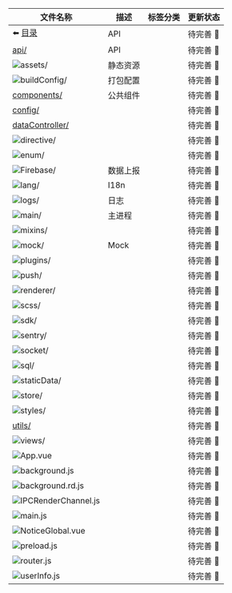 | 文件名称                                       | 描述     | 标签分类 | 更新状态       |
| ---------------------------------------------- | -------- | -------- | -------------- |
| :arrow_left: [目录](/router/)                  | API      |          | 待完善 :punch: |
| [api/](/router/src/api/)                       | API      |          | 待完善 :punch: |
| ![assets/](/router/src/assets/)                | 静态资源 |          | 待完善 :punch: |
| ![buildConfig/](/router/src/buildConfig/)      | 打包配置 |          | 待完善 :punch: |
| [components/](/router/src/components/)         | 公共组件 |          | 待完善 :punch: |
| [config/](/router/src/config/)                 |          |          | 待完善 :punch: |
| [dataController/](/router/src/dataController/) |          |          | 待完善 :punch: |
| ![directive/](/router/src/directive/)          |          |          | 待完善 :punch: |
| ![enum/](/router/src/enum/)                    |          |          | 待完善 :punch: |
| ![Firebase/](/router/src/Firebase/)            | 数据上报 |          | 待完善 :punch: |
| ![lang/](/router/src/lang/)                    | I18n     |          | 待完善 :punch: |
| ![logs/](/router/src/logs/)                    | 日志     |          | 待完善 :punch: |
| ![main/](/router/src/main/)                    | 主进程   |          | 待完善 :punch: |
| ![mixins/](/router/src/mixins/)                |          |          | 待完善 :punch: |
| ![mock/](/router/src/mock/)                    | Mock     |          | 待完善 :punch: |
| ![plugins/](/router/src/plugins/)              |          |          | 待完善 :punch: |
| ![push/](/router/src/push/)                    |          |          | 待完善 :punch: |
| ![renderer/](/router/src/renderer/)            |          |          | 待完善 :punch: |
| ![scss/](/router/src/scss/)                    |          |          | 待完善 :punch: |
| ![sdk/](/router/src/sdk/)                      |          |          | 待完善 :punch: |
| ![sentry/](/router/src/sentry/)                |          |          | 待完善 :punch: |
| ![socket/](/router/src/socket/)                |          |          | 待完善 :punch: |
| ![sql/](/router/src/sql/)                      |          |          | 待完善 :punch: |
| ![staticData/](/router/src/staticData/)        |          |          | 待完善 :punch: |
| ![store/](/router/src/store/)                  |          |          | 待完善 :punch: |
| ![styles/](/router/src/styles/)                |          |          | 待完善 :punch: |
| [utils/](/router/src/utils/)                   |          |          | 待完善 :punch: |
| ![views/](/router/src/views/)                  |          |          | 待完善 :punch: |
| ![App.vue](/router/src/)                       |          |          | 待完善 :punch: |
| ![background.js](/router/src/)                 |          |          | 待完善 :punch: |
| ![background.rd.js](/router/src/)              |          |          | 待完善 :punch: |
| ![IPCRenderChannel.js](/router/src/)           |          |          | 待完善 :punch: |
| ![main.js](/router/src/)                       |          |          | 待完善 :punch: |
| ![NoticeGlobal.vue](/router/src/)              |          |          | 待完善 :punch: |
| ![preload.js](/router/src/)                    |          |          | 待完善 :punch: |
| ![router.js](/router/src/)                     |          |          | 待完善 :punch: |
| ![userInfo.js](/router/src/)                   |          |          | 待完善 :punch: |
